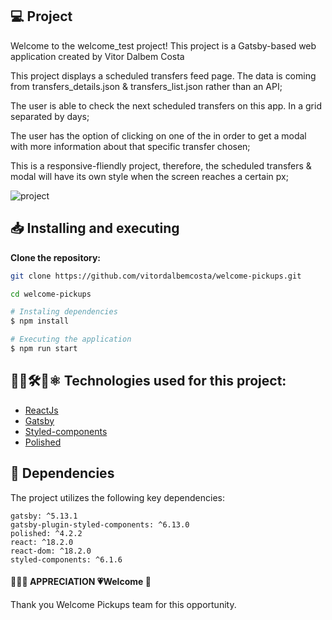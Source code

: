 ## 💻 Project

Welcome to the welcome_test project! This project is a Gatsby-based web application created by Vitor Dalbem Costa

This project displays a scheduled transfers feed page. The data is coming from transfers_details.json & transfers_list.json rather than an API;

The user is able to check the next scheduled transfers on this app. In a grid separated by days;

The user has the option of clicking on one of the in order to get a modal with more information about that specific transfer chosen;

This is a responsive-fliendly project, therefore, the scheduled transfers & modal will have its own style when the screen reaches a certain px;

![project](https://github.com/vitordalbemcosta/welcome-pickups/assets/95107819/83795bc6-16b1-4922-8919-6c285595cf52)

## 📥 Installing and executing

**Clone the repository:**

```bash
git clone https://github.com/vitordalbemcosta/welcome-pickups.git

cd welcome-pickups
```

```bash
# Instaling dependencies
$ npm install

# Executing the application
$ npm run start
```

## 👨‍💻🛠️🔧⚛ Technologies used for this project:

- [ReactJs](https://legacy.reactjs.org/)
- [Gatsby](https://www.gatsbyjs.com/docs/)
- [Styled-components](https://styled-components.com/docs)
- [Polished](https://polished.js.org/docs/)

## 🚀 Dependencies

The project utilizes the following key dependencies:

```
gatsby: ^5.13.1
gatsby-plugin-styled-components: ^6.13.0
polished: ^4.2.2
react: ^18.2.0
react-dom: ^18.2.0
styled-components: ^6.1.6
```

#### 🤝🏻💪 APPRECIATION 💗Welcome 🚗

Thank you Welcome Pickups team for this opportunity.
